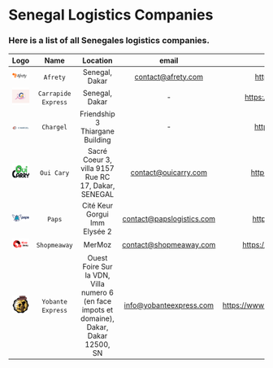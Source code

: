 # Senegal Logistics Companies
### Here is a list of all Senegales logistics companies.

|             Logo              |        Name         |                                          Location                                          |           email           |                 website                  |            phone            |
|:-----------------------------:|:-------------------:|:------------------------------------------------------------------------------------------:|:-------------------------:|:----------------------------------------:|:---------------------------:|
| ![img.png]( assets/img_2.png) |      `Afrety`       |                                       Senegal, Dakar                                       |    contact@afrety.com     |         https://www.afrety.com/          |          338644037          |
| ![img.png](assets/img_6.png)  | `Carrapide Express` |                                       Senegal, Dakar                                       |             -             |     https://carrapideprestige.com/       |        221338200666         |
| ![img.png]( assets/img_1.png) |      `Chargel`      |                              Friendship 3 Thiargane Building                               |             -             |         https://www.chargel.me/          |          339232222          |
| ![img.png]( assets/img_4.png) |     `Oui Cary`      |                    Sacré Coeur 3, villa 9157 Rue RC 17, Dakar, SENEGAL                     |   contact@ouicarry.com    |        https://www.ouicarry.com/         |        221774661616         |
|  ![img.png](assets/img.png)   |       `Paps`        |                               Cité Keur Gorgui Imm Elysée 2                                | contact@papslogistics.com |        https://papslogistics.com/        |        221339232323         |
| ![img.png]( assets/img_3.png) |    `Shopmeaway`     |                                           MerMoz                                           |  contact@shopmeaway.com   |       https://www.shopmeaway.com/        |              -              |
| ![img.png]( assets/img_5.png) |  `Yobante Express`  | Ouest Foire Sur la VDN, Villa numero 6 (en face impots et domaine), Dakar, Dakar 12500, SN | info@yobanteexpress.com   | https://www.yobanteexpress.com/#/accueil | 221338248142 - 221785327909 |
